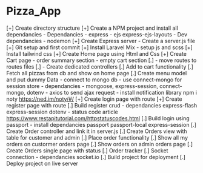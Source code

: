 # Pizza_App
[+] Create directory structure
[+] Create a NPM project and install all dependancies 
    - Dependancies
        - express
        - ejs express-ejs-layouts
    - Dev dependancies 
        - nodemon
[+] Create Express server - Create a server.js file
[+] Git setup and first commit 
[+] Install Laravel Mix 
    - setup js and scss
[+] Install tailwind css
[+] Create Home page using Html and Css
[+] Create Cart page
    - order summary section
    - empty cart section
[.] - move routes to routes files
[.] - Create dedicated controllers
[.] Add to cart functionality
    [.] Fetch all pizzas from db and show on home page
    [.] Create menu model and put dummy Data
        - connect to mongo db
        - use connect-mongo for session store
            - dependancies
                - mongoose, express-session, connect-mongo, dotenv
    - axios to send ajax request
    - install notification library npm i noty   https://ned.im/noty/#/
[+] Create login page with route
[+] Create register page with route
[.] Build register crud
    - dependancies express-flash express-session dotenv
    - status code article https://www.restapitutorial.com/httpstatuscodes.html
[.] Build login using passport
    - install dependancies passport passport-local express-session
[.] Create Order controller and link it in server.js
[.] Create Orders view with table for customer and admin
[.] Place order functionality
[.] Show all my orders on custormer orders page
[.] Show orders on admin orders page
[.] Create Orders single page with status
[.] Order tracker 
[.] Socket connection 
    - dependancies socket.io
[.] Build project for deployment
[.] Deploy project on live server